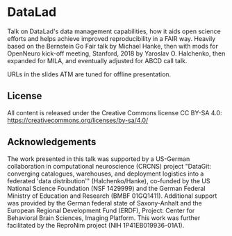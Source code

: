 # DataLad

Talk on DataLad's data management capabilities, how it aids open science
efforts and helps achieve improved reproducibility in a FAIR way.  Heavily
based on the Bernstein Go Fair talk by Michael Hanke, then with mods for
OpenNeuro kick-off meeting, Stanford, 2018 by Yaroslav O. Halchenko, then
expanded for MILA, and eventually adjusted for ABCD call talk.

URLs in the slides ATM are tuned for offline presentation.

## License

All content is released under the Creative Commons license CC BY-SA 4.0:
https://creativecommons.org/licenses/by-sa/4.0/


## Acknowledgements

The work presented in this talk was supported by a US-German collaboration in
computational neuroscience (CRCNS) project "DataGit: converging catalogues,
warehouses, and deployment logistics into a federated 'data distribution'"
(Halchenko/Hanke), co-funded by the US National Science Foundation (NSF
1429999) and the German Federal Ministry of Education and Research (BMBF
01GQ1411). Additional support was provided by the German federal state of
Saxony-Anhalt and the European Regional Development Fund (ERDF), Project:
Center for Behavioral Brain Sciences, Imaging Platform.  This work was further
facilitated by the ReproNim project (NIH 1P41EB019936-01A1).
